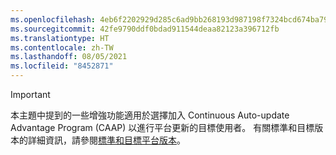 ```yaml
---
ms.openlocfilehash: 4eb6f2202929d285c6ad9bb268193d987198f7324bcd674ba79c99b9284b877a
ms.sourcegitcommit: 42fe9790ddf0bdad911544deaa82123a396712fb
ms.translationtype: HT
ms.contentlocale: zh-TW
ms.lasthandoff: 08/05/2021
ms.locfileid: "8452871"
---
```

> [!IMPORTANT]
> 本主題中提到的一些增強功能適用於選擇加入 Continuous Auto-update Advantage Program (CAAP) 以進行平台更新的目標使用者。 有關標準和目標版本的詳細資訊，請參閱[標準和目標平台版本](../../fin-ops-core/fin-ops/get-started/public-preview-releases.md)。